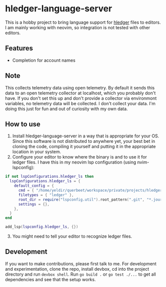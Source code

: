 # hledger-language-server

This is a hobby project to bring language support for [hledger](https://hledger.org/) files to editors. I am mainly working with neovim, so integration is not tested with other editors.

## Features

- Completion for account names

## Note

This collects telemetry data using open telemetry. By default it sends this data to an open telemetry collector at localhost, which you probably don't have. If you don't set this up and don't provide a collector via environmont variables, no telemetry data will be collected. I don't collect your data.
I'm doing this just for fun and out of curiosity with my own data.

## How to use

1. Install hledger-language-server in a way that is appropriate for your OS. Since this software is not distributed to anywhere yet, your best bet in cloning the code, compiling it yourself and putting it in the appropriate location in your system.
2. Configure your editor to know where the binary is and to use it for ledger files. I have this in my neovim lsp configuration (using nvim-lspconfig):
```lua
if not lspConfigurations.hledger_ls then
  lspConfigurations.hledger_ls = {
    default_config = {
      cmd = { "/home/yeldir/querbeet/workspace/private/projects/hledger-language-server/hledger-language-server" },
      filetypes = { "ledger" },
      root_dir = require("lspconfig.util").root_pattern(".git", "*.journal"),
      settings = {},
    },
  }
end

add_lsp(lspconfig.hledger_ls, {})
```
3. You might need to tell your editor to recognize ledger files.

## Development

If you want to make contributions, please first talk to me. For development and experimentation, clone the repo, install devbox, cd into the project directory and run `devbox shell`. Run `go build .` or `go test ./...` to get all dependencies and see that the setup works.
